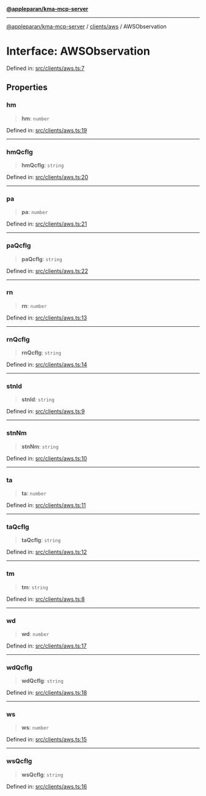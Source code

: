 [**@appleparan/kma-mcp-server**](../../../README.md)

***

[@appleparan/kma-mcp-server](../../../README.md) / [clients/aws](../README.md) / AWSObservation

# Interface: AWSObservation

Defined in: [src/clients/aws.ts:7](https://github.com/appleparan/kma-mcp/blob/d76825d83b398a574a6e9215caa9b03d62b638c4/typescript/src/clients/aws.ts#L7)

## Properties

### hm

> **hm**: `number`

Defined in: [src/clients/aws.ts:19](https://github.com/appleparan/kma-mcp/blob/d76825d83b398a574a6e9215caa9b03d62b638c4/typescript/src/clients/aws.ts#L19)

***

### hmQcflg

> **hmQcflg**: `string`

Defined in: [src/clients/aws.ts:20](https://github.com/appleparan/kma-mcp/blob/d76825d83b398a574a6e9215caa9b03d62b638c4/typescript/src/clients/aws.ts#L20)

***

### pa

> **pa**: `number`

Defined in: [src/clients/aws.ts:21](https://github.com/appleparan/kma-mcp/blob/d76825d83b398a574a6e9215caa9b03d62b638c4/typescript/src/clients/aws.ts#L21)

***

### paQcflg

> **paQcflg**: `string`

Defined in: [src/clients/aws.ts:22](https://github.com/appleparan/kma-mcp/blob/d76825d83b398a574a6e9215caa9b03d62b638c4/typescript/src/clients/aws.ts#L22)

***

### rn

> **rn**: `number`

Defined in: [src/clients/aws.ts:13](https://github.com/appleparan/kma-mcp/blob/d76825d83b398a574a6e9215caa9b03d62b638c4/typescript/src/clients/aws.ts#L13)

***

### rnQcflg

> **rnQcflg**: `string`

Defined in: [src/clients/aws.ts:14](https://github.com/appleparan/kma-mcp/blob/d76825d83b398a574a6e9215caa9b03d62b638c4/typescript/src/clients/aws.ts#L14)

***

### stnId

> **stnId**: `string`

Defined in: [src/clients/aws.ts:9](https://github.com/appleparan/kma-mcp/blob/d76825d83b398a574a6e9215caa9b03d62b638c4/typescript/src/clients/aws.ts#L9)

***

### stnNm

> **stnNm**: `string`

Defined in: [src/clients/aws.ts:10](https://github.com/appleparan/kma-mcp/blob/d76825d83b398a574a6e9215caa9b03d62b638c4/typescript/src/clients/aws.ts#L10)

***

### ta

> **ta**: `number`

Defined in: [src/clients/aws.ts:11](https://github.com/appleparan/kma-mcp/blob/d76825d83b398a574a6e9215caa9b03d62b638c4/typescript/src/clients/aws.ts#L11)

***

### taQcflg

> **taQcflg**: `string`

Defined in: [src/clients/aws.ts:12](https://github.com/appleparan/kma-mcp/blob/d76825d83b398a574a6e9215caa9b03d62b638c4/typescript/src/clients/aws.ts#L12)

***

### tm

> **tm**: `string`

Defined in: [src/clients/aws.ts:8](https://github.com/appleparan/kma-mcp/blob/d76825d83b398a574a6e9215caa9b03d62b638c4/typescript/src/clients/aws.ts#L8)

***

### wd

> **wd**: `number`

Defined in: [src/clients/aws.ts:17](https://github.com/appleparan/kma-mcp/blob/d76825d83b398a574a6e9215caa9b03d62b638c4/typescript/src/clients/aws.ts#L17)

***

### wdQcflg

> **wdQcflg**: `string`

Defined in: [src/clients/aws.ts:18](https://github.com/appleparan/kma-mcp/blob/d76825d83b398a574a6e9215caa9b03d62b638c4/typescript/src/clients/aws.ts#L18)

***

### ws

> **ws**: `number`

Defined in: [src/clients/aws.ts:15](https://github.com/appleparan/kma-mcp/blob/d76825d83b398a574a6e9215caa9b03d62b638c4/typescript/src/clients/aws.ts#L15)

***

### wsQcflg

> **wsQcflg**: `string`

Defined in: [src/clients/aws.ts:16](https://github.com/appleparan/kma-mcp/blob/d76825d83b398a574a6e9215caa9b03d62b638c4/typescript/src/clients/aws.ts#L16)
